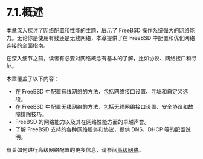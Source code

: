 # 7.1.概述


本章深入探讨了网络配置和性能的主题，展示了 FreeBSD 操作系统强大的网络能力。无论你是使用有线还是无线网络，本章提供了在 FreeBSD 中配置和优化网络连接的全面指南。

在深入细节之前，读者有必要对网络概念有基本的了解，比如协议、网络接口和寻址。

本章覆盖了以下内容：

- 在 FreeBSD 中配置有线网络的方法，包括网络接口设置、寻址和自定义选项。
- 在 FreeBSD 中配置无线网络的方法，包括无线网络接口设置、安全协议和故障排除技巧。
- FreeBSD 的网络能力以及其在网络性能方面的卓越声誉。
- 了解 FreeBSD 支持的各种网络服务和协议，提供 DNS、DHCP 等的配置说明。

有关如何进行高级网络配置的更多信息，请参阅[高级网络](https://docs.freebsd.org/en/books/handbook/advanced-networking/#advanced-networking)。

